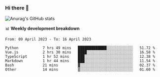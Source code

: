 ### Hi there 👋
![Anurag's GitHub stats](https://github-readme-stats.vercel.app/api?username=jami1024&show_icons=true&theme=radical)

📊 **Weekly development breakdown**
<!--START_SECTION:waka-->

```text
From: 09 April 2023 - To: 16 April 2023

Python           7 hrs 49 mins   █████████████░░░░░░░░░░░░   51.72 %
Vue.js           2 hrs 30 mins   ████░░░░░░░░░░░░░░░░░░░░░   16.58 %
TypeScript       1 hr 52 mins    ███░░░░░░░░░░░░░░░░░░░░░░   12.38 %
Markdown         1 hr 44 mins    ███░░░░░░░░░░░░░░░░░░░░░░   11.54 %
Bash             21 mins         ▓░░░░░░░░░░░░░░░░░░░░░░░░   02.37 %
Other            14 mins         ▒░░░░░░░░░░░░░░░░░░░░░░░░   01.60 %
```

<!--END_SECTION:waka-->
<!--
**jami1024/jami1024** is a ✨ _special_ ✨ repository because its `README.md` (this file) appears on your GitHub profile.

Here are some ideas to get you started:

- 🔭 I’m currently working on ...
- 🌱 I’m currently learning ...
- 👯 I’m looking to collaborate on ...
- 🤔 I’m looking for help with ...
- 💬 Ask me about ...
- 📫 How to reach me: ...
- 😄 Pronouns: ...
- ⚡ Fun fact: ...
-->
